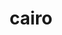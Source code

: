 ---
title: "cairo"
layout: cache
categories: [package, develop]
meta: {"versions": ["1.16.0"], "compilers": ["gcc@=11.1.0"], "oss": ["ubuntu20.04"], "platforms": ["linux"], "targets": ["x86_64_v3"], "stacks": ["data-vis-sdk", "root"], "num_specs": 3, "num_specs_by_stack": {"root": 3, "data-vis-sdk": 3}}
spec_details: [{"hash": "77vc5p42fb2ue2ptjmwepwcbr7dw4tev", "compiler": "gcc@=11.1.0", "versions": ["1.16.0"], "os": "ubuntu20.04", "platform": "linux", "target": "x86_64_v3", "variants": ["~X", "build_system=autotools", "~fc", "+ft", "+gobject", "patches=7097196,7c4da77", "+pdf", "+pic", "~png", "+shared", "~svg"], "stacks": ["root", "data-vis-sdk"], "size": "-", "tarball": "https://binaries.spack.io/develop/build_cache/linux-ubuntu20.04-x86_64_v3/gcc-11.1.0/cairo-1.16.0/linux-ubuntu20.04-x86_64_v3-gcc-11.1.0-cairo-1.16.0-77vc5p42fb2ue2ptjmwepwcbr7dw4tev.spack"}, {"hash": "mdezxczvpscqo5uh2vxjjdl7p7uwdih4", "compiler": "gcc@=11.1.0", "versions": ["1.16.0"], "os": "ubuntu20.04", "platform": "linux", "target": "x86_64_v3", "variants": ["~X", "build_system=autotools", "~fc", "+ft", "+gobject", "patches=7097196,7c4da77", "+pdf", "+pic", "~png", "+shared", "~svg"], "stacks": ["root", "data-vis-sdk"], "size": "-", "tarball": "https://binaries.spack.io/develop/build_cache/linux-ubuntu20.04-x86_64_v3/gcc-11.1.0/cairo-1.16.0/linux-ubuntu20.04-x86_64_v3-gcc-11.1.0-cairo-1.16.0-mdezxczvpscqo5uh2vxjjdl7p7uwdih4.spack"}, {"hash": "bswzc52p4tpf7t6wnupgqcw2cdfrjjf7", "compiler": "gcc@=11.1.0", "versions": ["1.16.0"], "os": "ubuntu20.04", "platform": "linux", "target": "x86_64_v3", "variants": ["~X", "build_system=autotools", "~fc", "+ft", "+gobject", "patches=7097196,7c4da77", "+pdf", "+pic", "~png", "+shared", "~svg"], "stacks": ["root", "data-vis-sdk"], "size": "-", "tarball": "https://binaries.spack.io/develop/build_cache/linux-ubuntu20.04-x86_64_v3/gcc-11.1.0/cairo-1.16.0/linux-ubuntu20.04-x86_64_v3-gcc-11.1.0-cairo-1.16.0-bswzc52p4tpf7t6wnupgqcw2cdfrjjf7.spack"}]
---